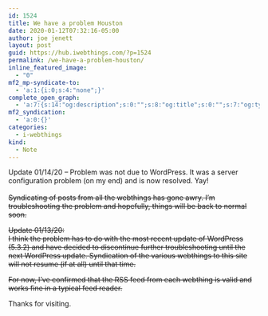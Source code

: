 ```yaml
---
id: 1524
title: We have a problem Houston
date: 2020-01-12T07:32:16-05:00
author: joe jenett
layout: post
guid: https://hub.iwebthings.com/?p=1524
permalink: /we-have-a-problem-houston/
inline_featured_image:
  - "0"
mf2_mp-syndicate-to:
  - 'a:1:{i:0;s:4:"none";}'
complete_open_graph:
  - 'a:7:{s:14:"og:description";s:0:"";s:8:"og:title";s:0:"";s:7:"og:type";s:0:"";s:12:"twitter:card";s:7:"summary";s:15:"twitter:creator";s:0:"";s:19:"twitter:description";s:0:"";s:8:"og:image";s:0:"";}'
mf2_syndication:
  - 'a:0:{}'
categories:
  - i-webthings
kind:
  - Note
---
```

Update 01/14/20 &#8211; Problem was not due to WordPress. It was a server configuration problem (on my end) and is now resolved. Yay!  
<strike>  
Syndicating of posts from all the webthings has gone awry. I&#8217;m troubleshooting the problem and hopefully, things will be back to normal soon.

Update 01/13/20:  
I think the problem has to do with the most recent update of WordPress (5.3.2) and have decided to discontinue further troubleshooting until the next WordPress update. Syndication of the various webthings to this site will not resume (if at all) until that time.

For now, I&#8217;ve confirmed that the RSS feed from each webthing is valid and works fine in a typical feed reader.  
</strike>

Thanks for visiting.